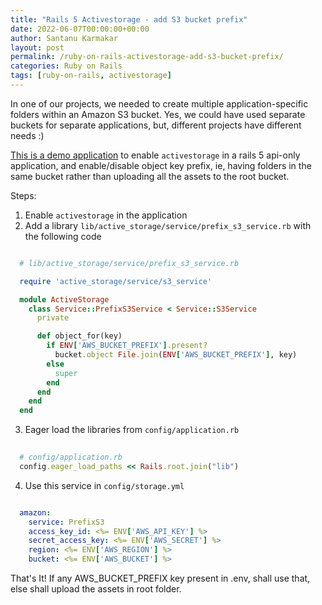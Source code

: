 ```yaml
---
title: "Rails 5 Activestorage - add S3 bucket prefix"
date: 2022-06-07T00:00:00+00:00
author: Santanu Karmakar
layout: post
permalink: /ruby-on-rails-activestorage-add-s3-bucket-prefix/
categories: Ruby on Rails
tags: [ruby-on-rails, activestorage]
---
```

In one of our projects, we needed to create multiple application-specific folders within an Amazon S3 bucket. Yes, we could have used separate buckets for separate applications, but, different projects have different needs :)

[This is a demo application](https://github.com/skarmakar/rails5_activestorage_demo) to enable `activestorage` in a rails 5 api-only application, and enable/disable object key prefix, ie, having folders in the same bucket rather than uploading all the assets to the root bucket.

Steps:

  1. Enable `activestorage` in the application
  2. Add a library `lib/active_storage/service/prefix_s3_service.rb` with the following code

```ruby

  # lib/active_storage/service/prefix_s3_service.rb

  require 'active_storage/service/s3_service'

  module ActiveStorage
    class Service::PrefixS3Service < Service::S3Service
      private

      def object_for(key)
        if ENV['AWS_BUCKET_PREFIX'].present?
          bucket.object File.join(ENV['AWS_BUCKET_PREFIX'], key)
        else
          super
        end
      end
    end
  end

```
  3. Eager load the libraries from `config/application.rb`

```ruby
  
  # config/application.rb
  config.eager_load_paths << Rails.root.join("lib")

```

  4. Use this service in `config/storage.yml`

```yaml

  amazon:
    service: PrefixS3
    access_key_id: <%= ENV['AWS_API_KEY'] %>
    secret_access_key: <%= ENV['AWS_SECRET'] %>
    region: <%= ENV['AWS_REGION'] %>
    bucket: <%= ENV['AWS_BUCKET'] %>

```

That's It! If any AWS_BUCKET_PREFIX key present in .env, shall use that, else shall upload the assets in root folder.

